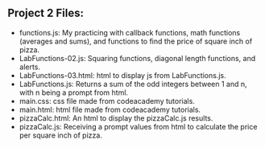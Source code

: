 ## Project 2 Files:

- functions.js: My practicing with callback functions, math functions (averages and sums), and functions to find the price of square inch of pizza.
- LabFunctions-02.js: Squaring functions, diagonal length functions, and alerts.
- LabFunctions-03.html: html to display js from LabFunctions.js. 
- LabFunctions.js: Returns a sum of the odd integers between 1 and n, with n being a prompt from html.
- main.css: css file made from codeacademy tutorials.
- main.html: html file made from codeacademy tutorials.
- pizzaCalc.html: An html to display the pizzaCalc.js results.
- pizzaCalc.js: Receiving a prompt values from html to calculate the price per square inch of pizza.
